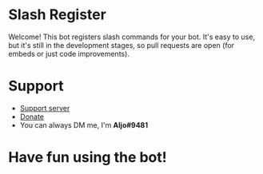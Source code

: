 # Slash Register
Welcome! This bot registers slash commands for your bot. It's easy to use, but it's still in the development stages, so pull requests are open (for embeds or just code improvements).  
<!-- bro im bad at doing these-->
# Support
- [Support server](https://discord.gg/mUrtuRh9Ss)
- [Donate](https://buymeacoffee.com/aljo9481)
- You can always DM me, I'm **Aljo#9481**

# Have fun using the bot!